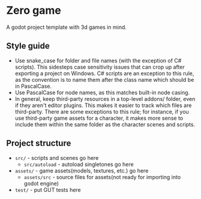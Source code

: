 # Zero game

A godot project template with 3d games in mind.

## Style guide

- Use snake_case for folder and file names (with the exception of C# scripts). This sidesteps case sensitivity issues that can crop up after exporting a project on Windows. C# scripts are an exception to this rule, as the convention is to name them after the class name which should be in PascalCase.
- Use PascalCase for node names, as this matches built-in node casing.
- In general, keep third-party resources in a top-level addons/ folder, even if they aren't editor plugins. This makes it easier to track which files are third-party. There are some exceptions to this rule; for instance, if you use third-party game assets for a character, it makes more sense to include them within the same folder as the character scenes and scripts.


## Project structure

- `src/` - scripts and scenes go here
    - `src/autoload` - autoload singletones go here
- `assets/` - game assets(models, textures, etc.) go here
    - `assets/src` - source files for assets(not ready for importing into godot engine)
- `test/` - put GUT tests here
